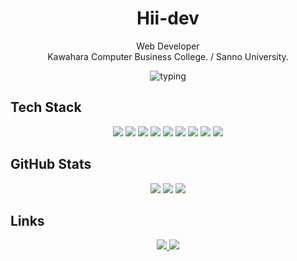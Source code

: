<!-- GitHub README.md -->

<h1 align="center" style="font-weight: bold">Hii-dev</h1>
<p align="center">Web Developer <br/> Kawahara Computer Business College. / Sanno University.</p>

<p align="center">
<img src="https://readme-typing-svg.herokuapp.com?font=Fira+Code&size=20&duration=3000&pause=2000&color=000000&center=true&vCenter=true&width=600&lines=Hi,+I'm+Hii.;An+engineering+student+from+Ehime,+Japan.;Studying+at+Kawahara+Computer+Business+College.;Also+affiliated+with+Sanno+University.;Aspiring+web+developer.;Passionate+about+beer+and+reading." alt="typing" />
</p>


## Tech Stack

<p align="center">
  <img src="https://img.shields.io/badge/HTML5-000000?style=for-the-badge&logo=html5&logoColor=white" />
  <img src="https://img.shields.io/badge/CSS3-000000?style=for-the-badge&logo=css3&logoColor=white" />
  <img src="https://img.shields.io/badge/TailwindCSS-000000?style=for-the-badge&logo=tailwindcss&logoColor=white" />
  <img src="https://img.shields.io/badge/JavaScript-000000?style=for-the-badge&logo=javascript&logoColor=white" />
  <img src="https://img.shields.io/badge/TypeScript-000000?style=for-the-badge&logo=typescript&logoColor=white" />
  <img src="https://img.shields.io/badge/React-000000?style=for-the-badge&logo=react&logoColor=white" />
  <img src="https://img.shields.io/badge/Next.js-000000?style=for-the-badge&logo=next.js&logoColor=white" />
  <img src="https://img.shields.io/badge/Python-000000?style=for-the-badge&logo=python&logoColor=white" />
  <img src="https://img.shields.io/badge/FastAPI-000000?style=for-the-badge&logo=fastapi&logoColor=white" />
</p>

## GitHub Stats

<p align="center">
  <img src="http://github-profile-summary-cards.vercel.app/api/cards/profile-details?username=CA01971020&theme=github" />
<!--   <img src="https://github-readme-stats.vercel.app/api?username=CA01971020&show_icons=true&hide_border=true&theme=graywhite" /> -->
  <img src="https://github-readme-streak-stats.herokuapp.com/?user=CA01971020&theme=graywhite&hide_border=true" />
  <img src="https://github-readme-stats.vercel.app/api/top-langs/?username=CA01971020&layout=compact&hide=Jupyter%20Notebook&langs_count=6&hide_border=true&theme=graywhite" />
</p>



## Links

<p align="center">
  <a href="https://hii-dev.vercel.app" target="_blank">
    <img src="https://img.shields.io/badge/Portfolio-000000?style=for-the-badge&logo=vercel&logoColor=white" />
  </a>
  <a href="https://zenn.dev/aputech" target="_blank">
    <img src="https://img.shields.io/badge/Zenn-000000?style=for-the-badge&logo=zenn&logoColor=white" />
  </a>
</p>

